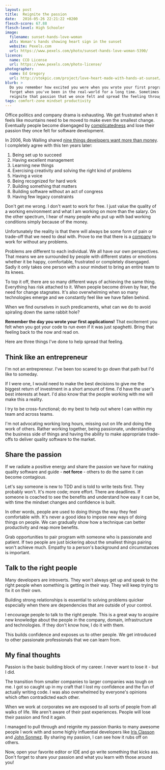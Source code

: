 ```yaml
---
layout: post
title:  Reignite the passion
date:   2016-05-26 22:21:22 +0200
flesch-score: 67.88
flesch-level: High Schooler
image:
  filename: sunset-hands-love-woman
  alt: Woman's hands showing heart sign in the sunset
  website: Pexels.com
  url: https://www.pexels.com/photo/sunset-hands-love-woman-5390/
licence:
  name: CCO License
  url: https://www.pexels.com/photo-license/
photographer:
  name: Ed Gregory
  url: http://stokpic.com/project/love-heart-made-with-hands-at-sunset/
blurb: >
  Do you remember how excited you were when you wrote your first program? It's easy to
  forget when you've been in the real-world for a long time. Sometimes we just need to
  reignite that passion that we once felt and spread the feeling throughout our teams.
tags: comfort-zone mindset productivity
---
```


Office politics and company drama is exhausting. We get frustrated when it
feels like mountains need to be moved to make even the smallest change.
Eventually people become disengaged by
[complicatedness](https://www.ted.com/talks/yves_morieux_as_work_gets_more_complex_6_rules_to_simplify)
and lose their passion they once felt for software development.

In 2006, Rob Walling shared
[nine things developers want more than money](http://www.softwarebyrob.com/2006/10/31/nine-things-developers-want-more-than-money/).
I completely agree with this ten years later:

1. Being set up to succeed
2. Having excellent management
3. Learning new things
4. Exercising creativity and solving the right kind of problems
5. Having a voice
6. Being recognized for hard work
7. Building something that matters
8. Building software without an act of congress
9. Having few legacy constraints

Don't get me wrong. I don't want to work for free. I just value the quality of a
working environment and what I am working on more than the salary.
On the other spectrum, I hear of many people who put up with bad working
conditions simply because of the money.

Unfortunately the reality is that there will always be some form of pain or
trade-off that we need to deal with. Prove to me that there is a [company](blog/the-perfect-illusion/)
to work for without any problems.

Problems are different to each individual. We all have our own perspectives.
That means we are surrounded by people with different states or emotions
whether it be happy, comfortable, frustrated or completely disengaged.
Sadly it only takes one person with a sour mindset to bring an entire team
to its knees.

To top it off, there are so many different ways of achieving the same thing.
Everything has risk attached to it. When people become driven by fear,
the need for change stagnates. It's also overwhelming when so many technologies
emerge and we constantly feel like we have fallen behind.

When we find ourselves in such predicaments, what can we do to avoid
spiraling down the same rabbit hole?

**Remember the day you wrote your first applications!** That excitement you felt
when you got your code to run even if it was just spaghetti. Bring that feeling
back to the now and read on.

Here are three things I've done to help spread that feeling.

## Think like an entrepreneur
I'm not an entrepreneur. I've been too scared to go down that path but I'd like
to someday.

If I were one, I would need to make the best decisions to give me
the biggest return of investment in a short amount of time. I'd have the user's
best interests at heart. I'd also know that the people working with me will make
this a reality.

I try to be cross-functional; do my best to help out where I can within my team
and across teams.

I'm not advocating working long hours, missing out on life and doing the work
of others. Rather working together, being passionate, understanding the
business side of things and having the ability to
make appropriate trade-offs to deliver quality software to the market.

## Share the passion
If we radiate a positive energy and share the passion we have for making quality
software and guide - **not force** - others to do the same it can become
contagious.

Let's say someone is new to TDD and is told to write tests first.
They probably won't. It's more code; more effort. There are deadlines.
If someone is coached to see the benefits and understand how easy it can be,
with time the mindset changes and confidence is built.

In other words, people are used to doing things the way they feel comfortable
with. It's never a good idea to impose new ways of doing things on people.
We can gradually show how a technique can better productivity and
reap more benefits.

Grab opportunities to pair program with someone who is passionate and
patient. If two people are just bickering about the smallest things pairing
won't achieve much. Empathy to a person's background and circumstances is
important.

## Talk to the right people
Many developers are introverts. They won't always get up and speak to the right
people when something is getting in their way. They will keep trying to
fix it on their own.

Building strong relationships is essential to solving problems quicker
especially when there are dependencies that are outside of your control.

I encourage people to talk to the right people. This is a great way to
acquire new knowledge about the people in the company, domain, infrastructure
and technologies. If they don't know how, I do it with them.

This builds confidence and exposes us to other people. We get introduced to
other passionate professionals that we can learn from.

## My final thoughts
Passion is the basic building block of my career. I never want to lose it - but
I did.

The transition from smaller companies to larger companies was tough on me.
I got so caught up in my craft that I lost my confidence and the fun of
actually writing code. I was also overwhelmed by everyone's opinions
which often contradicted each other.

When we work at corporates we are exposed to all sorts of people from all
walks of life. We aren't aware of their past experiences. People will lose
their passion and find it again.

I managed to pull through and reignite my passion thanks to many awesome
people I work with and some highly influential
developers like [Iris Classon](http://irisclasson.com/) and [John Sonmez](https://simpleprogrammer.com/).
By sharing my passion, I can see how it rubs off on others.

Now, open your favorite editor or IDE and go write something that kicks ass.
Don't forget to share your passion and what you learn with those around you!
